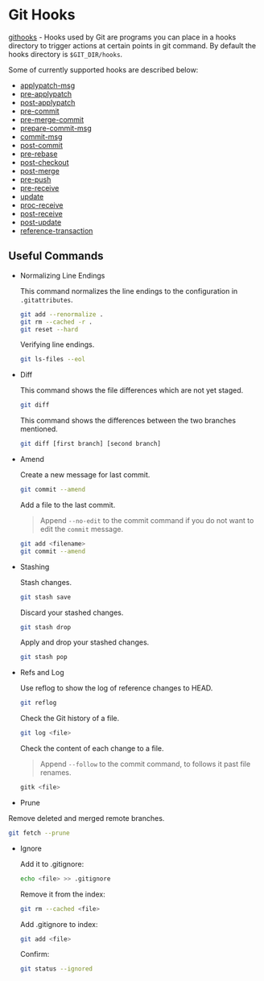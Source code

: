 # Git Hooks

[githooks](https://sentenz.github.io/backup-service/website/git-scm.com/docs/githooks) - Hooks used by Git are programs you can place in a hooks directory to trigger actions at certain points in git command. By default the hooks directory is `$GIT_DIR/hooks`.

Some of currently supported hooks are described below:

- [applypatch-msg](https://sentenz.github.io/backup-service/website/git-scm.com/docs/githooks#_applypatch_msg)
- [pre-applypatch](https://sentenz.github.io/backup-service/website/git-scm.com/docs/githooks#_pre_applypatch)
- [post-applypatch](https://sentenz.github.io/backup-service/website/git-scm.com/docs/githooks#_post_applypatch)
- [pre-commit](https://sentenz.github.io/backup-service/website/git-scm.com/docs/githooks#_pre_commit)
- [pre-merge-commit](https://sentenz.github.io/backup-service/website/git-scm.com/docs/githooks#_pre_merge_commit)
- [prepare-commit-msg](https://sentenz.github.io/backup-service/website/git-scm.com/docs/githooks#_prepare_commit_msg)
- [commit-msg](https://sentenz.github.io/backup-service/website/git-scm.com/docs/githooks#_commit_msg)
- [post-commit](https://sentenz.github.io/backup-service/website/git-scm.com/docs/githooks#_post_commit)
- [pre-rebase](https://sentenz.github.io/backup-service/website/git-scm.com/docs/githooks#_pre_rebase)
- [post-checkout](https://sentenz.github.io/backup-service/website/git-scm.com/docs/githooks#_post_checkout)
- [post-merge](https://sentenz.github.io/backup-service/website/git-scm.com/docs/githooks#_post_merge)
- [pre-push](https://sentenz.github.io/backup-service/website/git-scm.com/docs/githooks#_pre_push)
- [pre-receive](https://sentenz.github.io/backup-service/website/git-scm.com/docs/githooks#pre-receive)
- [update](https://sentenz.github.io/backup-service/website/git-scm.com/docs/githooks#update)
- [proc-receive](https://sentenz.github.io/backup-service/website/git-scm.com/docs/githooks#proc-receive)
- [post-receive](https://sentenz.github.io/backup-service/website/git-scm.com/docs/githooks#post-receive)
- [post-update](https://sentenz.github.io/backup-service/website/git-scm.com/docs/githooks#post-update)
- [reference-transaction](https://sentenz.github.io/backup-service/website/git-scm.com/docs/githooks#_reference_transaction)

## Useful Commands

- Normalizing Line Endings

  This command normalizes the line endings to the configuration in `.gitattributes`.

  ```bash
  git add --renormalize .
  git rm --cached -r .
  git reset --hard
  ```

  Verifying line endings.

  ```bash
  git ls-files --eol
  ```

- Diff

  This command shows the file differences which are not yet staged.

  ```bash
  git diff
  ```

  This command shows the differences between the two branches mentioned.

  ```bash
  git diff [first branch] [second branch]
  ```

- Amend

  Create a new message for last commit.

  ```bash
  git commit --amend
  ```

  Add a file to the last commit.

  > Append `--no-edit` to the commit command if you do not want to edit the `commit` message.

  ```bash
  git add <filename>
  git commit --amend
  ```

- Stashing

  Stash changes.

  ```bash
  git stash save
  ```

  Discard your stashed changes.

  ```bash
  git stash drop
  ```

  Apply and drop your stashed changes.

  ```bash
  git stash pop
  ```

- Refs and Log

  Use reflog to show the log of reference changes to HEAD.

  ```bash
  git reflog
  ```

  Check the Git history of a file.

  ```bash
  git log <file>
  ```

  Check the content of each change to a file.

  > Append `--follow` to the commit command, to follows it past file renames.

  ```bash
  gitk <file>
  ```

- Prune

Remove deleted and merged remote branches.

```bash
git fetch --prune
```

- Ignore

  Add it to .gitignore:

  ```bash
  echo <file> >> .gitignore
  ```

  Remove it from the index:

  ```bash
  git rm --cached <file>
  ```

  Add .gitignore to index:

  ```bash
  git add <file>
  ```

  Confirm:

  ```bash
  git status --ignored
  ```
